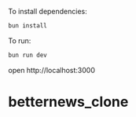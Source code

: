 To install dependencies:

```sh
bun install
```

To run:

```sh
bun run dev
```

open http://localhost:3000
# betternews_clone
